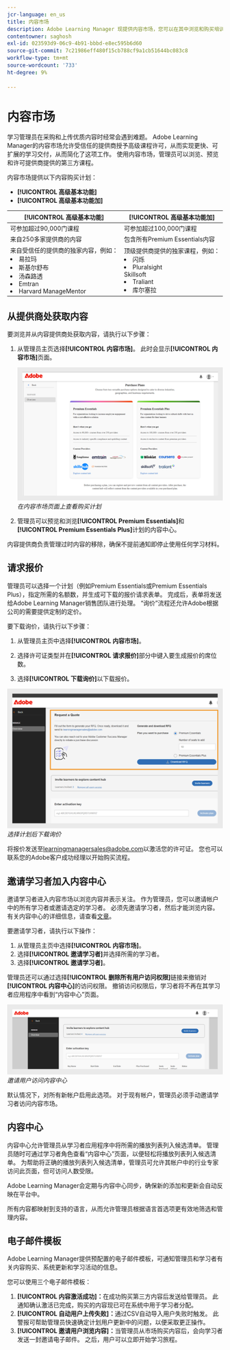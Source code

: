 ```yaml
---
jcr-language: en_us
title: 内容市场
description: Adobe Learning Manager 现提供内容市场，您可以在其中浏览和购买培训课程。现有 70,000 多门课程，这些课程涵盖不同主题并以多种格式提供。 精选的播放列表可迎合不同角色的需要，满足您学习和提升技能的需求。
contentowner: saghosh
exl-id: 023593d9-06c9-4b91-bbbd-e8ec595b6d60
source-git-commit: 7c21986eff480f15cb788cf9a1cb51644bc083c8
workflow-type: tm+mt
source-wordcount: '733'
ht-degree: 9%

---
```


# 内容市场

学习管理员在采购和上传优质内容时经常会遇到难题。 Adobe Learning Manager的内容市场允许受信任的提供商授予高级课程许可，从而实现更快、可扩展的学习交付，从而简化了这项工作。 使用内容市场，管理员可以浏览、预览和许可提供商提供的第三方课程。

内容市场提供以下内容购买计划：

* **[!UICONTROL 高级基本功能]**
* **[!UICONTROL 高级基本功能加]**

| **[!UICONTROL 高级基本功能]** | **[!UICONTROL 高级基本功能加]** |
|---|---|
| 可参加超过90,000门课程 | 可参加超过100,000门课程 |
| 来自250多家提供商的内容 | 包含所有Premium Essentials内容 |
| 来自受信任的提供商的独家内容，例如：<li>易拉玛</li><li>斯基尔舒布</li><li>汤森路透</li><li>Emtran</li><li>Harvard ManageMentor</li> | 顶级提供商提供的独家课程，例如： <li>闪烁</li><li>Pluralsight</li>Skillsoft</li><li>Traliant</li><li>库尔塞拉</li> |

<!--**[!UICONTROL Premium Essentials]**:
A cost-effective solution designed to enhance employee engagement. 

* Access to over 90,000 courses
* Content from more than 250 providers
* Focus on compliance and skill improvement
* Exclusive content from trusted providers such as:
   * EasyLlama
   * Skillshub
   * Thomson Reuters
   * Emtrain
   * Harvard ManageMentor

**[!UICONTROL Premium Essentials Plus]**:

* Access to more than 100,000 courses
* Includes all Premium Essentials content
* Exclusive courses from top providers like:
   * Blinkist
   * Pluralsight
   * Skillsoft
   * Traliant
   * Coursera

Select the plan that best meets your organization's learning goals and budget.-->

## 从提供商处获取内容

要浏览并从内容提供商处获取内容，请执行以下步骤：

1. 从管理员主页选择&#x200B;**[!UICONTROL 内容市场]**。 此时会显示&#x200B;**[!UICONTROL 内容市场]**&#x200B;页面。

   ![](assets/purchase-plans.png)
   _在内容市场页面上查看购买计划_

2. 管理员可以预览和浏览&#x200B;**[!UICONTROL Premium Essentials]**&#x200B;和&#x200B;**[!UICONTROL Premium Essentials Plus]**&#x200B;计划的内容中心。

内容提供商负责管理过时内容的移除，确保不提前通知即停止使用任何学习材料。

<!--Learning Manager now offers Content Marketplace for you to explore and purchase trainings. Explore 70,000+ courses that cover a wide range of topics, available in multiple formats. Choose from curated playlists that cater to a vast variety of roles and meet your learning and upskilling needs.

In the Administrator app, there is a new option **[!UICONTROL Content Marketplace]**, which you'll find on the left panel.

Users can purchase from curated playlists covering various topics or purchase the entire catalog. 

On the page, you can see two tiles, Enterprise Training and Creative Cloud Training. The first tile launches the marketplace, using which you can acquire courses for your learners. The latter launches the content catalog.

The Enterprise Training page in the Administrator app enables you to invite users and download the Express Interest report, and also purchase the entire catalog or curated playlist.-->

## 请求报价

管理员可以选择一个计划（例如Premium Essentials或Premium Essentials Plus），指定所需的名额数，并生成可下载的报价请求表单。 完成后，表单将发送给Adobe Learning Manager销售团队进行处理。 “询价”流程还允许Adobe根据公司的需要提供定制的定价。

要下载询价，请执行以下步骤：

1. 从管理员主页中选择&#x200B;**[!UICONTROL 内容市场]**。

2. 选择许可证类型并在&#x200B;**[!UICONTROL 请求报价]**&#x200B;部分中键入要生成报价的席位数。

3. 选择&#x200B;**[!UICONTROL 下载询价]**&#x200B;以下载报价。

![](assets/purchase-plans-go1.png)
_选择计划后下载询价_

将报价发送至[learningmanagersales@adobe.com](mailto:learningmanagersales@adobe.com)以激活您的许可证。 您也可以联系您的Adobe客户成功经理以开始购买流程。

## 邀请学习者加入内容中心

邀请学习者进入内容市场以浏览内容并表示关注。 作为管理员，您可以邀请帐户中的所有学习者或邀请选定的学习者。 必须先邀请学习者，然后才能浏览内容。 有关内容中心的详细信息，请查看[文章](/help/migrated/administrators/feature-summary/content-marketplace.md#content-hub)。

要邀请学习者，请执行以下操作：

1. 从管理员主页中选择&#x200B;**[!UICONTROL 内容市场]**。
2. 选择&#x200B;**[!UICONTROL 邀请学习者]**&#x200B;并选择所需的学习者。
3. 选择&#x200B;**[!UICONTROL 邀请学习者]**。

管理员还可以通过选择&#x200B;**[!UICONTROL 删除所有用户访问权限]**&#x200B;链接来撤销对&#x200B;**[!UICONTROL 内容中心]**&#x200B;的访问权限。 撤销访问权限后，学习者将不再在其学习者应用程序中看到“内容中心”页面。

![](assets/invite-users.png)
_邀请用户访问内容中心_

默认情况下，对所有新帐户启用此选项。 对于现有帐户，管理员必须手动邀请学习者访问内容市场。

<!--## Purchase

You get unlimited access to the entire library of courses. Click the **[!UICONTROL Purchase]** button to download a Purchase Request form.

![](assets/purchase-request.png)

*Enter the number of seats to purchase*

Specify the number of seats for which you want to purchase the courses for. Download the purchase request form and then send the form to the sales team of Learning Manager.

The team will then validate the information and then generate a key, which will be provided to you. This is the activation key using which you'll grant access to your users to the content offering.

After the key is generated by the CSAM team, the Administrator can use the key to import the courses, and migrate the courses into the existing catalog or the new catalog.

During migration of courses, the status displays as **[!UICONTROL Importing Courses]**. Once the migration completes, the Administrator gets a notification that migration is complete and successful.

The **[!UICONTROL Licenses]** section then displays all the licenses that are acquired for the account.

The Administrator can see the links of the purchased catalogs in the Catalog Overview page.

Once the courses are added to the catalog, the Administrator can then grant access to the trainings to various user or user groups.

![](assets/licenses.png)

*Grant access to training to users and user groups*-->

<!--## Express interest report

When a learner clicks Express interest to Catalog in the Learner app, the interest is recorded in an Express interest report. The Administrator can download the report. The report (csv) contains the following fields:

* Name of the catalog
* Number of users expressing interest
* Email of the user expressing interest-->

## 内容中心

内容中心允许管理员从学习者应用程序中将所需的播放列表列入候选清单。 管理员随时可通过学习者角色查看“内容中心”页面，以便轻松将播放列表列入候选清单。 为帮助将正确的播放列表列入候选清单，管理员可允许其帐户中的行业专家访问此页面，但可访问人数受限。

Adobe Learning Manager会定期与内容中心同步，确保新的添加和更新会自动反映在平台中。

所有内容都映射到支持的语言，从而允许管理员根据语言首选项更有效地筛选和管理内容。

## 电子邮件模板

Adobe Learning Manager提供预配置的电子邮件模板，可通知管理员和学习者有关内容购买、系统更新和学习活动的信息。

您可以使用三个电子邮件模板：

1. **[!UICONTROL 内容激活成功]：**&#x200B;在成功购买第三方内容后发送给管理员。 此通知确认激活已完成，购买的内容现已可在系统中用于学习者分配。
2. **[!UICONTROL 自动用户上传失败]：**&#x200B;通过CSV自动导入用户失败时触发。 此警报可帮助管理员快速确定计划用户更新中的问题，以便采取更正操作。
3. **[!UICONTROL 邀请用户浏览内容]：**&#x200B;当管理员从市场购买内容后，会向学习者发送一封邀请电子邮件。 之后，用户可以立即开始学习旅程。

<!--Purchased courses cannot be added in recurring certificates.
Purchased courses cannot be shared to peer accounts.
Purchased courses can be consumed by all users who get access to it. Configure the catalog visibility to restrict the visibility of purchased courses to limited users.
Purchased courses cannot be consumed once the activation key expires. Please purchase/activate another key to allow consumption.-->

<!--## Content Hub in Content Marketplace

Content Hub allows Administrators and Subject Matter Experts (SMEs) to shortlist required playlists from learner app. Once shortlisted, Admins can download the Purchase Request Form and share it with the Adobe Sales agent.

An Admin can invite SMEs to shortlist the playlist which they are interested in. 

![](assets/content-hub.png)

*Launch Content Hub from the marketplace*

Content Hub is available in Learner role for all Administrators. Administrators allow SMEs to shortlist the playlist which they are interested in purchasing.

The Content Hub page is visible to Administrators in their learner role all the time as it allows them to shortlist playlists easily. To help you in shortlisting the right playlist, Admins can make this page accessible to limited Subject matter experts in their account. Just visit the Enterprise Training page on Admin side and take steps to provide access.  

![](assets/content-hub-resources.png)

*View resources in the Content hub*

Learning Manager also enables Administrators to download a shortlisted playlist and share it with Adobe Sales team. Before downloading the shortlist, visit the Content Hub and shortlist a playlist by adding a playlist to your library. 

Then as Administrator, click **[!UICONTROL Content Marketplace]** > **[!UICONTROL Enterprise Training]** > **[!UICONTROL Purchase section]** > **[!UICONTROL Curated Playlists]**. Click the **[!UICONTROL Purchase]** button to download the Purchase request form which contains the details of your shortlisted playlist.

![](assets/download-purchase-request.png)

*Download the Purchase Request form*

The courses and Playlist which you see in the Content Hub are the same as what you see in the Content Marketplace. Content Hub simply provides an ability for Administrators and limited SMEs to shortlist playlist easily for purchase.-->
